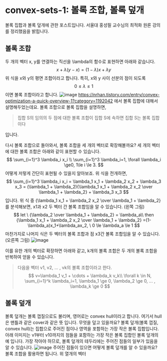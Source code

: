 # convex-sets-1: 볼록 조합, 볼록 덮개
볼록 집합과 볼록 덮개에 관한 포스트입니다. 서울대 홍성필 교수님의 최적화 원론 강의를 정리했음을 밝힙니다.
## 볼록 조합
두 개의 벡터 x, y를 연결하는 직선을 \lambda의 함수로 표현하면 아래와 같습니다.
$$
x+\lambda (y-x)=(1-\lambda)x + \lambda y
$$
위 식을 x와 y의 평면 조합이라고 합니다. 특히, x와 y 사이 선분의 점이 되도록 
$$
0 \le \lambda \le 1
$$
이면 볼록 조합이라고 합니다.
![image](https://user-images.githubusercontent.com/11609881/111660340-51bcfa80-8851-11eb-882b-ac8bc545f481.png)
https://nrhan.tistory.com/entry/convex-optimization-a-quick-overview-1?category=1192042
에서 볼록 집합에 대해서 설명해두었는데요. 볼록 조합으로 볼록 집합을 설명하면, 
> 집합 S의 임의의 두 점에 대한 볼록 조합이 집합 S에 속하면 집합 S는 볼록 집합이다

입니다.

다시 볼록 조합으로 돌아와서, 볼록 조합을 세 개의 벡터로 확장해볼까요? 세 개의 벡터에 대한 볼록 조합은 아래와 같이 표현할 수 있습니다.
$$
\sum_{i=1}^3 \lambda_i x_i \\ 
\sum_{i=1}^3 \lambda_i=1, \forall \lambda_i \ge0, 1\le i \le 3.
$$
어떻게 저렇게 간단히 표현될 수 있을지 알아보죠. 위 식을 전개하면,
$$
\sum_{i=1}^3 \lambda_i x_i
= \lambda_1 x_1 + \lambda_2 x_2 + \lambda_3 x_3
= (\lambda_1 + \lambda_2){\lambda_1 x_1 + \lambda_2 x_2 \over \lambda_1 + \lambda_2} + \lambda_3 x_3
$$
입니다. 위 식 중 {\lambda_1 x_1 + \lambda_2 x_2 \over \lambda_1 + \lambda_2}를 분석해보면, x1과 x2 두 벡터 간 볼록 조합임을 알 수 있습니다. (왼쪽 그림)
$$
let \ {\lambda_2 \over \lambda_1 + \lambda_2} = \lambda_a\\
then
{\lambda_1 x_1 + \lambda_2 x_2 \over \lambda_1 + \lambda_2}
=(1-\lambda_a)x_1+\lambda_ax_2, \ 0 \le \lambda_a \le 1
$$
마찬가지로 나머지 식은 두 벡터의 볼록 조합과 점 x3간 볼록 조합임을 알 수 있습니다. (오른쪽 그림)
![image](https://user-images.githubusercontent.com/11609881/111662809-9c3f7680-8853-11eb-8e81-f2491b6a3edc.png)

이를 유한 개의 벡터로 확장하면 아래와 같고, k개의 볼록 조합은 두 개의 볼록 조합을 반복하여 얻을 수 있습니다.
> 다음을 벡터 v1, v2, ... , vk의 볼록 조합이라고 한다.
$$
v=\lambda_1 v_1 + \cdots + \lambda_k v_k\\
\forall k \in N, \sum_{i=1}^k \lambda_i=1, \lambda_1 \ge 0, \lambda_2 \ge 0, ... , \lambda_k \ge 0
$$

## 볼록 덮개
볼록 덮개는 볼록 껍질으로도 불리며, 영어로는 convex hull이라고 합니다. 여기서 hull은 맨틀과 같은 cover과 같은 뜻 입니다. 무엇을 덮고 있을까요?
볼록 덮개(볼록 껍질, convex hull)는 집합으로 주어진 점이나 영역을 포함하는 가장 작은 볼록 집합입니다. 아래 이미지는 v1부터 v10까지의 점들을 포함하는 가장 작은 볼록 집합인 볼록 덮개의 예 입니다. 가장 작아야 하므로, 볼록 덮개의 테두리에는 주어진 점들의 일부가 있음을 알 수 있습니다.
![image](https://user-images.githubusercontent.com/11609881/111721013-6d9cbc80-88a2-11eb-8a2a-00e32cfeb17d.png)
주어진 점들이 있으면 어떻게 볼록 덮개를 알 수 있을까요? 볼록 조합을 활용하면 됩니다. 위 열개의 벡터
<!--stackedit_data:
eyJoaXN0b3J5IjpbNzMwNDE1NDc2LDE4MjQ5MzA4ODYsLTMwOT
UwMTUxLDE3MDk5Mzk4NjcsLTgwNDU2Mjg5NF19
-->